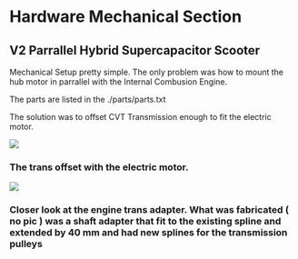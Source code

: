 # Hardware Mechanical Section
## V2 Parrallel Hybrid Supercapacitor Scooter

Mechanical Setup pretty simple. The only problem was how to mount the hub motor in parrallel with the Internal Combusion Engine. 

The parts are listed in the ./parts/parts.txt

The solution was to offset CVT Transmission enough to fit the electric motor.

![](/img/hybridv2_rear_assembly.jpg)

### The trans offset with the electric motor.

![](/img/hybridv2_engine_trans.jpg)

### Closer look at the engine trans adapter. What was fabricated ( no pic ) was a shaft adapter that fit to the existing spline and extended by 40 mm and had new splines for the transmission pulleys
